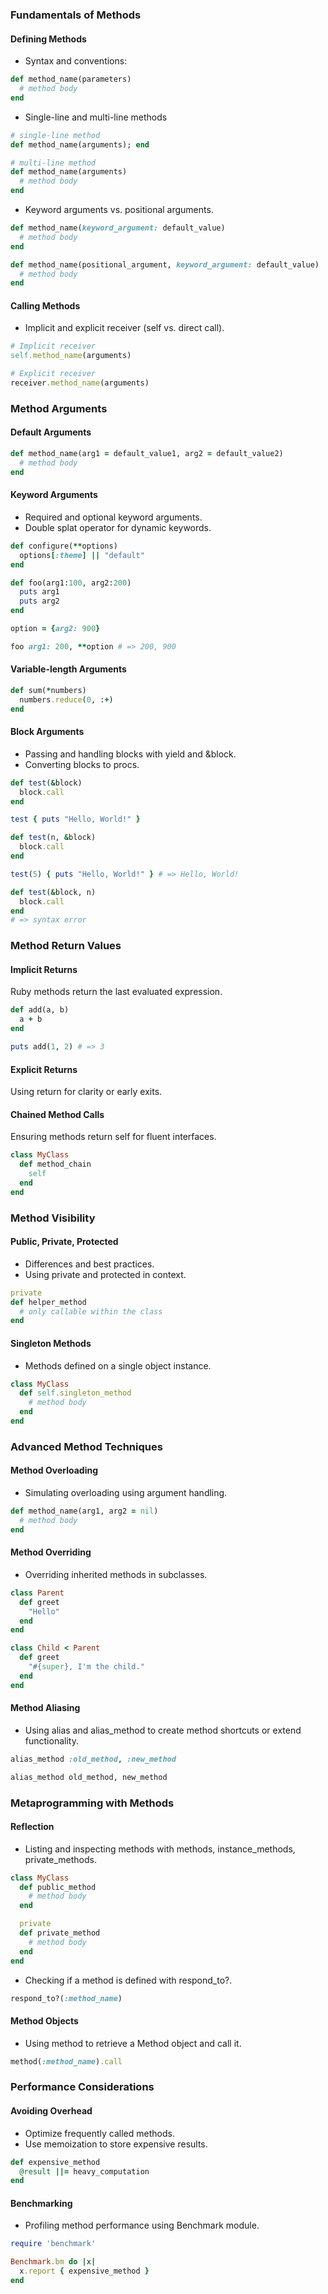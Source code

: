 ### Fundamentals of Methods
#### Defining Methods
- Syntax and conventions:
```ruby
def method_name(parameters)
  # method body
end
```

- Single-line and multi-line methods
```ruby
# single-line method
def method_name(arguments); end

# multi-line method
def method_name(arguments)
  # method body
end
```

- Keyword arguments vs. positional arguments.
```ruby
def method_name(keyword_argument: default_value)
  # method body
end

def method_name(positional_argument, keyword_argument: default_value)
  # method body
end
```

#### Calling Methods
- Implicit and explicit receiver (self vs. direct call).
```ruby
# Implicit receiver
self.method_name(arguments)

# Explicit receiver
receiver.method_name(arguments)
```

### Method Arguments
#### Default Arguments
```ruby
def method_name(arg1 = default_value1, arg2 = default_value2)
  # method body
end
```

#### Keyword Arguments
- Required and optional keyword arguments.
- Double splat operator for dynamic keywords.
```ruby
def configure(**options)
  options[:theme] || "default"
end
```

```ruby
def foo(arg1:100, arg2:200)
  puts arg1
  puts arg2
end

option = {arg2: 900}

foo arg1: 200, **option # => 200, 900
```

#### Variable-length Arguments
```ruby
def sum(*numbers)
  numbers.reduce(0, :+)
end
```

#### Block Arguments
- Passing and handling blocks with yield and &block.
- Converting blocks to procs.
```ruby
def test(&block)
  block.call
end

test { puts "Hello, World!" }
```

```ruby
def test(n, &block)
  block.call
end

test(5) { puts "Hello, World!" } # => Hello, World!
```

```ruby
def test(&block, n)
  block.call
end 
# => syntax error
```

### Method Return Values
#### Implicit Returns
Ruby methods return the last evaluated expression.
```ruby
def add(a, b)
  a + b
end

puts add(1, 2) # => 3
```

#### Explicit Returns
Using return for clarity or early exits.

#### Chained Method Calls
Ensuring methods return self for fluent interfaces.
```ruby
class MyClass
  def method_chain
    self
  end
end
```

### Method Visibility
#### Public, Private, Protected
- Differences and best practices.
- Using private and protected in context.
```ruby
private
def helper_method
  # only callable within the class
end
```

#### Singleton Methods
- Methods defined on a single object instance.
```ruby
class MyClass
  def self.singleton_method
    # method body
  end
end
```

### Advanced Method Techniques
#### Method Overloading
- Simulating overloading using argument handling.
```ruby
def method_name(arg1, arg2 = nil)
  # method body
end
```

#### Method Overriding
- Overriding inherited methods in subclasses.
```ruby
class Parent
  def greet
    "Hello"
  end
end

class Child < Parent
  def greet
    "#{super}, I'm the child."
  end
end
```

#### Method Aliasing
- Using alias and alias_method to create method shortcuts or extend functionality.
```ruby
alias_method :old_method, :new_method

alias_method old_method, new_method
```

### Metaprogramming with Methods
#### Reflection
- Listing and inspecting methods with methods, instance_methods, private_methods.
```ruby
class MyClass
  def public_method
    # method body
  end

  private
  def private_method
    # method body
  end
end
```

- Checking if a method is defined with respond_to?.
```ruby
respond_to?(:method_name)
```

#### Method Objects
- Using method to retrieve a Method object and call it.
```ruby
method(:method_name).call
```

### Performance Considerations
#### Avoiding Overhead
- Optimize frequently called methods.
- Use memoization to store expensive results.
```ruby
def expensive_method
  @result ||= heavy_computation
end
```

#### Benchmarking
- Profiling method performance using Benchmark module.
```ruby
require 'benchmark'

Benchmark.bm do |x|
  x.report { expensive_method }
end
```

